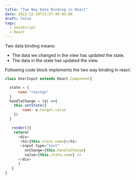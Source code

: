 ```yaml
---
title: "Two Way Data Binding in React"
date: 2022-12-30T13:57:49-05:00
draft: false
tags:
  - JavaScript
  - React
---
```


Two data binding means:

- The data we changed in the view has updated the state.
- The data in the state has updated the view.

Following code block implements the two way binding in react:

```javascript
class UserInput extends React.Component{

  state = {
      name:"reactgo"
  }
  handleChange = (e) =>{
    this.setState({
        name: e.target.value
    })
  }

   render(){
    return(
      <div>
       <h1>{this.state.name}</h1>
       <input type="text"
         onChange={this.handleChange}
         value={this.state.name} />
      </div>
      )
   }
}
```


